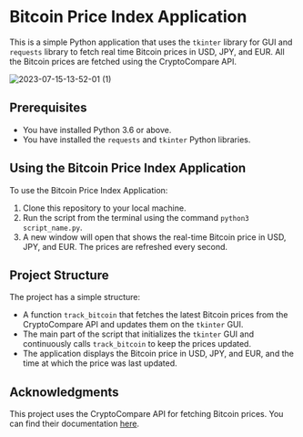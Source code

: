 # Bitcoin Price Index Application

This is a simple Python application that uses the `tkinter` library for GUI and `requests` library to fetch real time Bitcoin prices in USD, JPY, and EUR. All the Bitcoin prices are fetched using the CryptoCompare API.

![2023-07-15-13-52-01 (1)](https://github.com/MaazIbrahim2004/Bitcoin-Price-Tracker/assets/111203880/bfbe241a-c693-48d9-ab31-fa673965069a)

## Prerequisites
* You have installed Python 3.6 or above.
* You have installed the `requests` and `tkinter` Python libraries.

## Using the Bitcoin Price Index Application

To use the Bitcoin Price Index Application:

1. Clone this repository to your local machine.
2. Run the script from the terminal using the command `python3 script_name.py`.
3. A new window will open that shows the real-time Bitcoin price in USD, JPY, and EUR. The prices are refreshed every second.
  
## Project Structure

The project has a simple structure:

* A function `track_bitcoin` that fetches the latest Bitcoin prices from the CryptoCompare API and updates them on the `tkinter` GUI.
* The main part of the script that initializes the `tkinter` GUI and continuously calls `track_bitcoin` to keep the prices updated.
* The application displays the Bitcoin price in USD, JPY, and EUR, and the time at which the price was last updated.

## Acknowledgments

This project uses the CryptoCompare API for fetching Bitcoin prices. You can find their documentation [here](https://min-api.cryptocompare.com/documentation?key=Price&cat=SingleSymbolPriceEndpoint).

